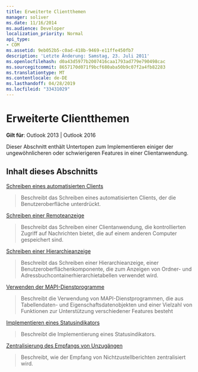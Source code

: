 ```yaml
---
title: Erweiterte Clientthemen
manager: soliver
ms.date: 11/16/2014
ms.audience: Developer
localization_priority: Normal
api_type:
- COM
ms.assetid: 9eb052b5-c0ad-418b-9469-e11ffe450fb7
description: 'Letzte Änderung: Samstag, 23. Juli 2011'
ms.openlocfilehash: d0a43d5977b2007416caa1793ad779e790498cac
ms.sourcegitcommit: 8657170d071f9bcf680aba50b9c07f2a4fb82283
ms.translationtype: MT
ms.contentlocale: de-DE
ms.lasthandoff: 04/28/2019
ms.locfileid: "33431029"
---
```

# <a name="advanced-client-topics"></a>Erweiterte Clientthemen

  
  
**Gilt für**: Outlook 2013 | Outlook 2016 
  
Dieser Abschnitt enthält Untertopen zum Implementieren einiger der ungewöhnlicheren oder schwierigeren Features in einer Clientanwendung.
  
## <a name="in-this-section"></a>Inhalt dieses Abschnitts

[Schreiben eines automatisierten Clients](writing-an-automated-client.md)
  
> Beschreibt das Schreiben eines automatisierten Clients, der die Benutzeroberfläche unterdrückt.
    
[Schreiben einer Remoteanzeige](writing-a-remote-viewer.md)
  
> Beschreibt das Schreiben einer Clientanwendung, die kontrollierten Zugriff auf Nachrichten bietet, die auf einem anderen Computer gespeichert sind.
    
[Schreiben einer Hierarchieanzeige](writing-a-hierarchy-viewer.md)
  
> Beschreibt das Schreiben einer Hierarchieanzeige, einer Benutzeroberflächenkomponente, die zum Anzeigen von Ordner- und Adressbuchcontainerhierarchietabellen verwendet wird.
    
[Verwenden der MAPI-Dienstprogramme](using-the-mapi-utilities.md)
  
> Beschreibt die Verwendung von MAPI-Dienstprogrammen, die aus Tabellendaten- und Eigenschaftsdatenobjekten und einer Vielzahl von Funktionen zur Unterstützung verschiedener Features besteht
    
[Implementieren eines Statusindikators](implementing-a-progress-indicator.md)
  
> Beschreibt die Implementierung eines Statusindikators.
    
[Zentralisierung des Empfangs von Unzugängen](centralizing-the-receipt-of-ndrs.md)
  
> Beschreibt, wie der Empfang von Nichtzustellberichten zentralisiert wird.
    

